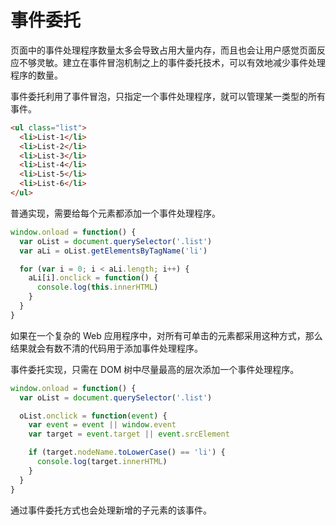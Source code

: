 # 事件委托

页面中的事件处理程序数量太多会导致占用大量内存，而且也会让用户感觉页面反应不够灵敏。建立在事件冒泡机制之上的事件委托技术，可以有效地减少事件处理程序的数量。

事件委托利用了事件冒泡，只指定一个事件处理程序，就可以管理某一类型的所有事件。

```html
<ul class="list">
  <li>List-1</li>
  <li>List-2</li>
  <li>List-3</li>
  <li>List-4</li>
  <li>List-5</li>
  <li>List-6</li>
</ul>
```

普通实现，需要给每个元素都添加一个事件处理程序。

```js
window.onload = function() {
  var oList = document.querySelector('.list')
  var aLi = oList.getElementsByTagName('li')

  for (var i = 0; i < aLi.length; i++) {
    aLi[i].onclick = function() {
      console.log(this.innerHTML)
    }
  }
}
```

如果在一个复杂的 Web 应用程序中，对所有可单击的元素都采用这种方式，那么结果就会有数不清的代码用于添加事件处理程序。

事件委托实现，只需在 DOM 树中尽量最高的层次添加一个事件处理程序。

```js
window.onload = function() {
  var oList = document.querySelector('.list')

  oList.onclick = function(event) {
    var event = event || window.event
    var target = event.target || event.srcElement

    if (target.nodeName.toLowerCase() == 'li') {
      console.log(target.innerHTML)
    }
  }
}
```

通过事件委托方式也会处理新增的子元素的该事件。
